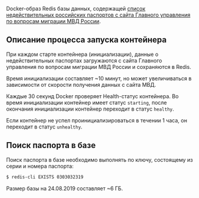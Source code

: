 Docker-образ Redis базы данных, содержащей [список недействительных российских паспортов с сайта Главного управления по
вопросам миграции МВД России](http://services.fms.gov.ru/info-service.htm?sid=2000).


Описание процесса запуска контейнера
----

При каждом старте контейнера (инициализации), данные о недействительных паспортах загружаются с сайта Главного
управления по вопросам миграции МВД России и сохраняются в Redis.

Время инициализации составляет ~10 минут, но может увеличиваться в зависимости от скорости получения данных с сайта МВД.

Каждые 30 секунд Docker проверяет Health-статус контейнера. Во время инициализации контейнер имеет статус `starting`,
после окончания инициализации контейнер переходит в статус `healthy`.

Если контейнер не успел проинициализироваться в течении 1 часа, он переходит в статус `unhealthy`.


Поиск паспорта в базе
----

Поиск паспорта в базе необходимо выполнять по ключу, состоящему из серии и номера паспорта:

```sh
$ redis-cli EXISTS 0303032319
```

Размер базы на 24.08.2019 составляет ~6 ГБ.
